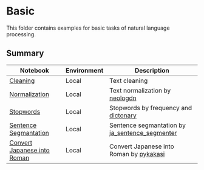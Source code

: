 # Basic

This folder contains examples for basic tasks of natural language processing.

## Summary

| Notebook                                  | Environment | Description                                                                                                                                       |
| ----------------------------------------- | ----------- | ------------------------------------------------------------------------------------------------------------------------------------------------- |
| [Cleaning](cleaning.py)                   | Local       | Text cleaning                                                                                                                                     |
| [Normalization](normalization.py)         | Local       | Text normalization by [neologdn](https://github.com/ikegami-yukino/neologdn)                                                                      |
| [Stopwords](stopwords.py)                 | Local       | Stopwords by frequency and [dictonary](http://svn.sourceforge.jp/svnroot/slothlib/CSharp/Version1/SlothLib/NLP/Filter/StopWord/word/Japanese.txt) |
| [Sentence Segmantation](normalization.py) | Local       | Sentence segmantation by [ja_sentence_segmenter](https://github.com/wwwcojp/ja_sentence_segmenter)                                                |
| [Convert Japanese into Roman](ruby.py)    | Local       | Convert Japanese into Roman by [pykakasi](https://github.com/miurahr/pykakasi)                                                                    |

